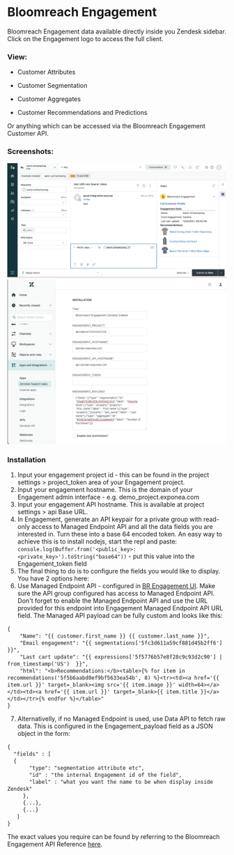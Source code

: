 
# Bloomreach Engagement

 Bloomreach Engagement data available directly inside you Zendesk sidebar. Click on the Engagement logo to access the full client.

  

### View:

* Customer Attributes

* Customer Segmentation

* Customer Aggregates

* Customer Recommendations and Predictions

Or anything which can be accessed via the Bloomreach Engagement Customer API.
    
### Screenshots:

![sidebar_widget](./assets/screenshot-0.png)
![configuration](./assets/screenshot-1.png)

### Installation

1) Input your engagement project id - this can be found in the project settings > project_token area of your Engagement project.
2) Input your engagement hostname. This is the domain of your Engagement admin interface - e.g. demo_project.exponea.com  
3) Input your engagement API hostname. This is available at project settings > api Base URL.
4) In Engagement, generate an API keypair for a private group with read-only access to Managed Endpoint API and all the data fields you are interested in. Turn these into a base 64 encoded token. An easy way to achieve this is to install nodejs, start the repl and paste: ```console.log(Buffer.from('<public_key>:<private_key>').toString("base64"))``` - put this value into the Engagement_token field
5) The final thing to do is to configure the fields you would like to display. You have 2 options here:
6) Use Managed Endpoint API - configured in [BR Engagement UI](https://documentation.bloomreach.com/engagement/reference/managed-endpoints-api). Make sure the API group configured has access to Managed Endpoint API. Don't forget to enable the Managed Endpoint API and use the URL provided for this endpoint into Engagement Managed Endpoint API URL field. The Managed API payload can be fully custom and looks like this:
```
{
	"Name": "{{ customer.first_name }} {{ customer.last_name }}",
	"Email engagement": "{{ segmentations['5fc3d611a59cf881d45b2ff6'] }}",
	"Last cart update": "{{ expressions['5f5776b57e8f28c9c93d2c90'] | from_timestamp('US')  }}",
	"html": "<b>Recommendations:</b><table>{% for item in recommendations('5f5b6aabd0ef9bf5633ea54b', 8) %}<tr><td><a href='{{ item.url }}' target=_blank><img src='{{ item.image }}' width=64></a></td><td><a href='{{ item.url }}' target=_blank>{{ item.title }}</a></td></tr>{% endfor %}</table>"	
}
```

7) Alternativelly, if no Managed Endpoint is used, use Data API to fetch raw data. This is configured in the Engagement_payload field as a JSON object in the form:

```
{
  "fields" : [
  {
	   "type": "segmentation attribute etc",
	   "id" : "the internal Engagement id of the field",
	   "label" : "what you want the name to be when display inside Zendesk"
	 },
	 {...},
	 {...}
   ]
} 
```

The exact values you require can be found by referring to the Bloomreach Engagement API Reference [here](https://documentation.bloomreach.com/engagement/reference/welcome).